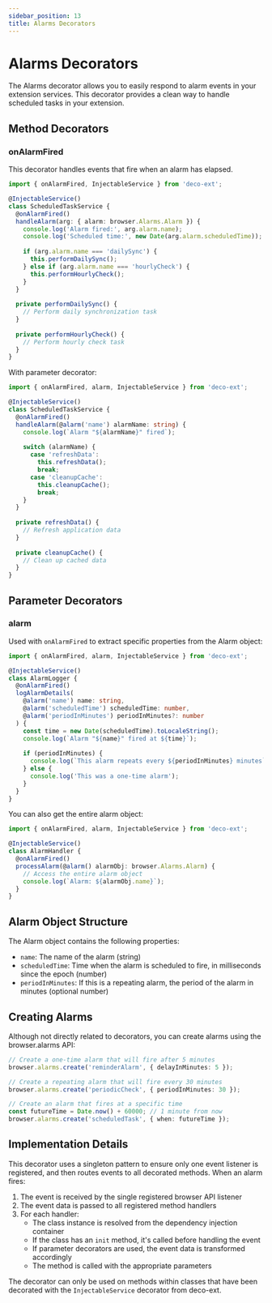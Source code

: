 ```yaml
---
sidebar_position: 13
title: Alarms Decorators
---
```


# Alarms Decorators

The Alarms decorator allows you to easily respond to alarm events in your extension services. This decorator provides a clean way to handle scheduled tasks in your extension.

## Method Decorators

### onAlarmFired

This decorator handles events that fire when an alarm has elapsed.

```typescript
import { onAlarmFired, InjectableService } from 'deco-ext';

@InjectableService()
class ScheduledTaskService {
  @onAlarmFired()
  handleAlarm(arg: { alarm: browser.Alarms.Alarm }) {
    console.log('Alarm fired:', arg.alarm.name);
    console.log('Scheduled time:', new Date(arg.alarm.scheduledTime));
    
    if (arg.alarm.name === 'dailySync') {
      this.performDailySync();
    } else if (arg.alarm.name === 'hourlyCheck') {
      this.performHourlyCheck();
    }
  }
  
  private performDailySync() {
    // Perform daily synchronization task
  }
  
  private performHourlyCheck() {
    // Perform hourly check task
  }
}
```

With parameter decorator:

```typescript
import { onAlarmFired, alarm, InjectableService } from 'deco-ext';

@InjectableService()
class ScheduledTaskService {
  @onAlarmFired()
  handleAlarm(@alarm('name') alarmName: string) {
    console.log(`Alarm "${alarmName}" fired`);
    
    switch (alarmName) {
      case 'refreshData':
        this.refreshData();
        break;
      case 'cleanupCache':
        this.cleanupCache();
        break;
    }
  }
  
  private refreshData() {
    // Refresh application data
  }
  
  private cleanupCache() {
    // Clean up cached data
  }
}
```

## Parameter Decorators

### alarm

Used with `onAlarmFired` to extract specific properties from the Alarm object:

```typescript
import { onAlarmFired, alarm, InjectableService } from 'deco-ext';

@InjectableService()
class AlarmLogger {
  @onAlarmFired()
  logAlarmDetails(
    @alarm('name') name: string,
    @alarm('scheduledTime') scheduledTime: number,
    @alarm('periodInMinutes') periodInMinutes?: number
  ) {
    const time = new Date(scheduledTime).toLocaleString();
    console.log(`Alarm "${name}" fired at ${time}`);
    
    if (periodInMinutes) {
      console.log(`This alarm repeats every ${periodInMinutes} minutes`);
    } else {
      console.log('This was a one-time alarm');
    }
  }
}
```

You can also get the entire alarm object:

```typescript
import { onAlarmFired, alarm, InjectableService } from 'deco-ext';

@InjectableService()
class AlarmHandler {
  @onAlarmFired()
  processAlarm(@alarm() alarmObj: browser.Alarms.Alarm) {
    // Access the entire alarm object
    console.log(`Alarm: ${alarmObj.name}`);
  }
}
```

## Alarm Object Structure

The Alarm object contains the following properties:

- `name`: The name of the alarm (string)
- `scheduledTime`: Time when the alarm is scheduled to fire, in milliseconds since the epoch (number)
- `periodInMinutes`: If this is a repeating alarm, the period of the alarm in minutes (optional number)

## Creating Alarms

Although not directly related to decorators, you can create alarms using the browser.alarms API:

```typescript
// Create a one-time alarm that will fire after 5 minutes
browser.alarms.create('reminderAlarm', { delayInMinutes: 5 });

// Create a repeating alarm that will fire every 30 minutes
browser.alarms.create('periodicCheck', { periodInMinutes: 30 });

// Create an alarm that fires at a specific time
const futureTime = Date.now() + 60000; // 1 minute from now
browser.alarms.create('scheduledTask', { when: futureTime });
```

## Implementation Details

This decorator uses a singleton pattern to ensure only one event listener is registered, and then routes events to all decorated methods. When an alarm fires:

1. The event is received by the single registered browser API listener
2. The event data is passed to all registered method handlers
3. For each handler:
   - The class instance is resolved from the dependency injection container
   - If the class has an `init` method, it's called before handling the event
   - If parameter decorators are used, the event data is transformed accordingly
   - The method is called with the appropriate parameters

The decorator can only be used on methods within classes that have been decorated with the `InjectableService` decorator from deco-ext. 